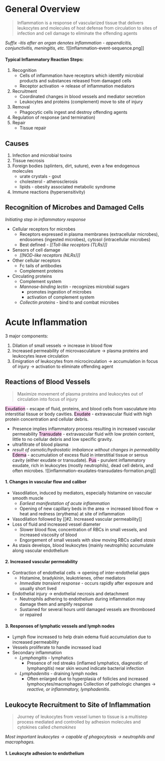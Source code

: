 # General Overview
> Inflammation is a response of vascularized tissue that delivers leukocytes and molecules of host defense from circulation to sites of infection and cell damage to eliminate the offending agents

*Suffix -itis after an organ denotes inflammation - appendicitis, conjunctivitis, meningitis, etc.*
![[inflammation-event-sequence.png]]
#### Typical Inflammatory Reaction Steps:
1. Recognition
	- Cells of inflammation have receptors which identify microbial products and substances released from damaged cells
	- Receptor activation -> release of inflammation mediators
2. Recruitment
    - Coordinated changes in blood vessels and mediator secretion
    - Leukocytes and proteins (complement) move to site of injury
3. Removal
    - Phagocytic cells ingest and destroy offending agents
4. Regulation of response (and termination)
5. Repair
    - Tissue repair
## Causes
1. Infection and microbial toxins
2. Tissue necrosis
3. Foreign bodies (splinters, dirt, suture), even a few endogenous molecules
	- urate crystals - gout
	- cholesterol - atherosclerosis
	- lipids - obesity associated metabolic syndrome
4. Immune reactions (hypersensitivity)
## Recognition of Microbes and Damaged Cells
*Initiating step in inflammatory response*
- Cellular receptors for microbes
	- Receptors expressed in plasma membranes (extracellular microbes), endosomes (ingested microbes), cytosol (intracellular microbes)
	- Best defined - *[[Toll-like receptors (TLRs)]]*
- Sensors of cell damage
	- *[[NOD-like receptors (NLRs)]]*
- Other cellular receptors
	- Fc tails of antibodies
	- Complement proteins
- Circulating proteins
	- Complement system
	- *Mannose-binding lectin* - recognizes microbial sugars
		- promotes ingestion of microbes
		- activation of complement system
	- *Collectin proteins* - bind to and combat microbes
# Acute Inflammation
3 major components:
1. Dilation of small vessels -> increase in blood flow
2. Increased permeability of microvasculature -> plasma proteins and leukocytes leave circulation
3. Emigration of leukocytes from microcirculation -> accumulation in focus of injury -> activation to eliminate offending agent
## Reactions of Blood Vessels
> Maximize movement of plasma proteins and leukocytes out of circulation into focus of injury

<mark style="background: #FFB8EBA6;">Exudation</mark> - escape of fluid, proteins, and blood cells from vasculature into interstitial tissue or body cavities.
<mark style="background: #FFB8EBA6;">Exudate</mark> - extravascular fluid with high protein concentration and cellular debris.
- Presence implies inflammatory process resulting in increased vascular permeability
<mark style="background: #FFB8EBA6;">Transudate</mark> - extravascular fluid with low protein content, little to no cellular debris and low specific gravity.
- ultrafiltrate of blood plasma
- *result of osmotic/hydrostatic imbalance without changes in permeability*
<mark style="background: #FFB8EBA6;">Edema</mark> - accumulation of excess fluid in interstitial tissue or serous cavity (either exudate or transudate).
<mark style="background: #FFB8EBA6;">Pus</mark> - purulent inflammatory exudate, rich in leukocytes (mostly neutrophils), dead cell debris, and often microbes.
![[inflammation-exudates-transudates-formation.png]]
#### 1. Changes in vascular flow and caliber
- Vasodilation, induced by mediators, especially histamine on vascular smooth muscle
	- *Earliest manifestation of acute inflammation*
	- Opening of new capillary beds in the area -> increased blood flow -> heat and redness (erythema) at site of inflammation
- Vasodilation followed by [[#2. Increased vascular permeability]]
- Loss of fluid and increased vessel diameter
	- Slower blood flow, concentration of RBCs in small vessels, and increased viscosity of blood
	- Engorgement of small vessels with slow moving RBCs called *stasis*
- As stasis develops, blood leukocytes (mainly neutrophils) accumulate along vascular endothelium
#### 2. Increased vascular permeability
- Contraction of endothelial cells -> opening of inter-endothelial gaps
	- Histamine, bradykinin, leukotrienes, other mediators
	- *Immediate transient response* - occurs rapidly after exposure and usually short lived
- Endothelial injury -> endothelial necrosis and detachment
	- Neutrophils adhering to endothelium during inflammation may damage them and amplify response
	- Sustained for several hours until damaged vessels are thrombosed or repaired
#### 3. Responses of lymphatic vessels and lymph nodes
- Lymph flow increased to help drain edema fluid accumulation due to increased permeability
- Vessels proliferate to handle increased load
- Secondary inflammation
	- *Lymphangitis* - lymphatics
		- Presence of red streaks (inflamed lymphatics, diagnostic of lymphangitis) near skin wound indicate bacterial infection
	- *Lymphadenitis* - draining lymph nodes
		- Often enlarged due to hyperplasia of follicles and increased lymphocytes/macrophages
Collection of pathologic changes -> *reactive, or inflammatory, lymphadenitis*.
## Leukocyte Recruitment to Site of Inflammation
> Journey of leukocytes from vessel lumen to tissue is a multistep process mediated and controlled by adhesion molecules and cytokines called *chemokines*

*Most important leukocytes -> capable of phagocytosis -> neutrophils and macrophages.*
#### 1. Leukocyte adhesion to endothelium
